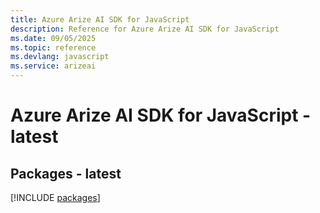 ```yaml
---
title: Azure Arize AI SDK for JavaScript
description: Reference for Azure Arize AI SDK for JavaScript
ms.date: 09/05/2025
ms.topic: reference
ms.devlang: javascript
ms.service: arizeai
---
```

# Azure Arize AI SDK for JavaScript - latest
## Packages - latest
[!INCLUDE [packages](arize-ai-index.md)]
